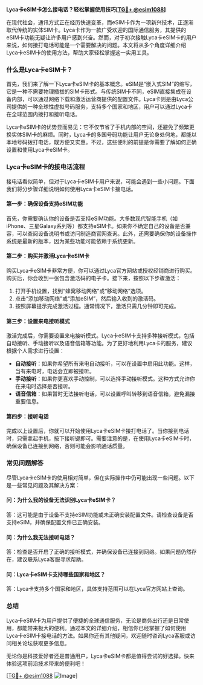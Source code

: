 **Lyca卡eSIM卡怎么接电话？轻松掌握使用技巧[[TG💪+ @esim1088](https://t.me/s/esim1088)]**

在现代社会，通讯方式正在经历快速变革，而eSIM卡作为一项新兴技术，正逐渐取代传统的实体SIM卡。Lyca卡作为一款广受欢迎的国际通信服务，其提供的eSIM卡功能无疑让许多用户感到兴奋。然而，对于初次接触Lyca卡eSIM卡的用户来说，如何接打电话可能是一个需要解决的问题。本文将从多个角度详细介绍Lyca卡eSIM卡的使用方法，帮助大家轻松掌握这一实用工具。

### 什么是Lyca卡eSIM卡？

首先，我们来了解一下Lyca卡eSIM卡的基本概念。eSIM是“嵌入式SIM”的缩写，它是一种不需要物理插拔的SIM卡形式。与传统SIM卡不同，eSIM直接集成在设备内部，可以通过网络下载和激活运营商提供的配置文件。Lyca卡则是由Lyca公司提供的一种全球性虚拟号码服务，支持多个国家和地区，用户可以通过Lyca卡在全球范围内拨打和接听电话。

Lyca卡eSIM卡的优势显而易见：它不仅节省了手机内部的空间，还避免了频繁更换实体SIM卡的麻烦。同时，Lyca卡的多国号码功能让用户无论身处何地，都能以本地号码拨打电话，既方便又实惠。不过，这些便利的前提是你需要了解如何正确设置和使用Lyca卡eSIM卡。

### Lyca卡eSIM卡的接电话流程

接电话看似简单，但对于Lyca卡eSIM卡用户来说，可能会遇到一些小问题。下面我们将分步骤详细说明如何使用Lyca卡eSIM卡接电话。

#### 第一步：确保设备支持eSIM功能

首先，你需要确认你的设备是否支持eSIM功能。大多数现代智能手机（如iPhone、三星Galaxy系列等）都支持eSIM卡。如果你不确定自己的设备是否兼容，可以查阅设备说明书或访问制造商官网查询。此外，还需要确保你的设备操作系统是最新的版本，因为某些功能可能依赖于系统更新。

#### 第二步：购买并激活Lyca卡eSIM卡

购买Lyca卡eSIM卡非常方便，你可以通过Lyca官方网站或授权经销商进行购买。购买后，你会收到一张包含激活码的电子卡。接下来，按照以下步骤激活：

1. 打开手机设置，找到“蜂窝移动网络”或“移动网络”选项。
2. 点击“添加移动网络”或“添加eSIM”，然后输入收到的激活码。
3. 按照屏幕提示完成激活过程。通常情况下，激活只需几分钟即可完成。

#### 第三步：设置来电接听模式

激活完成后，你需要设置来电接听模式。Lyca卡eSIM卡支持多种接听模式，包括自动接听、手动接听以及语音信箱等功能。为了更好地利用Lyca卡的服务，建议根据个人需求进行设置：

- **自动接听**：如果你希望所有来电自动接听，可以在设置中启用此功能。这样，当有来电时，电话会立即被接听。
- **手动接听**：如果你更喜欢手动控制，可以选择手动接听模式。这种方式允许你在来电时选择是否接听。
- **语音信箱**：如果暂时无法接听电话，可以设置呼叫转移到语音信箱，避免漏接重要信息。

#### 第四步：接听电话

完成以上设置后，你就可以开始使用Lyca卡eSIM卡接打电话了。当你接到电话时，只需拿起手机，按下接听键即可。需要注意的是，在使用Lyca卡eSIM卡时，确保设备已连接到网络，否则可能会影响通话质量。

### 常见问题解答

尽管Lyca卡eSIM卡的使用相对简单，但在实际操作中仍可能出现一些问题。以下是一些常见问题及其解决方案：

#### 问：为什么我的设备无法识别Lyca卡eSIM卡？
答：这可能是由于设备不支持eSIM功能或未正确安装配置文件。请检查设备是否支持eSIM，并确保配置文件已正确安装。

#### 问：为什么我无法接听电话？
答：检查是否开启了正确的接听模式，并确保设备已连接到网络。如果问题仍然存在，建议联系Lyca客服寻求帮助。

#### 问：Lyca卡eSIM卡支持哪些国家和地区？
答：Lyca卡支持多个国家和地区，具体支持范围可以在Lyca官方网站上查询。

### 总结

Lyca卡eSIM卡为用户提供了便捷的全球通信服务，无论是商务出行还是日常使用，都能带来极大的便利。通过本文的详细介绍，相信你已经掌握了如何使用Lyca卡eSIM卡接电话的方法。如果你还有其他疑问，欢迎随时咨询Lyca客服或访问相关论坛获取更多信息。

无论你是科技爱好者还是普通用户，Lyca卡eSIM卡都是值得尝试的好选择。快来体验这项前沿技术带来的便利吧！

[[TG💪+ @esim1088](https://t.me/s/esim1088) ![Image](https://i.postimg.cc/4NQfJmqS/Snipaste-2025-05-13-00-14-12.png)]